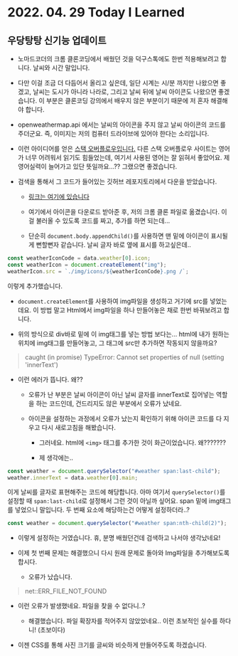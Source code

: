 # 2022. 04. 29 Today I Learned

## 우당탕탕 신기능 업데이트

- 노마드코더의 크롬 클론코딩에서 배웠던 것을 덕구스톡에도 한번 적용해보려고 합니다. 날씨와 시간 말입니다.

- 다만 이걸 조금 더 다듬어서 올리고 싶은데, 일단 시계는 시/분 까지만 나왔으면 좋겠고, 날씨는 도시가 아니라 나라로, 그리고 날씨 뒤에 날씨 아이콘도 나왔으면 좋겠습니다. 이 부분은 클론코딩 강의에서 배우지 않은 부분이기 때문에 저 혼자 해결해야 합니다.

- openweathermap.api 에서는 날씨의 아이콘을 주지 않고 날씨 아이콘의 코드를 주더군요. 즉, 이미지는 저의 컴퓨터 드라이브에 있어야 한다는 소리입니다.

- 이런 아이디어를 얻은 [스택 오버플로우입니다.](https://stackoverflow.com/questions/44177417/how-to-display-openweathermap-weather-icon) 다른 스택 오버플로우 사이트는 영어가 너무 어려워서 읽기도 힘들었는데, 여기서 사용된 영어는 잘 읽혀서 좋았어요. 제 영어실력이 늘어가고 있단 뜻일까요...?? 그랬으면 좋겠습니다.

- 검색을 통해서 그 코드가 들어있는 깃허브 레포지토리에서 다운을 받았습니다.

  - [링크는 여기에 있습니다](https://github.com/yuvraaaj/openweathermap-api-icons)

  - 여기에서 아이콘을 다운로드 받아준 후, 저의 크롬 클론 파일로 옮겼습니다. 이걸 불러올 수 있도록 코드를 짜고, 추가를 하면 되는데...

  - 단순히 `document.body.appendChild()`를 사용하면 맨 밑에 아이콘이 표시될게 뻔할뻔자 같습니다. 날씨 글자 바로 옆에 표시를 하고싶은데..

```js
const weatherIconCode = data.weather[0].icon;
const weatherIcon = document.createElement("img");
weatherIcon.src = `./img/icons/${weatherIconCode}.png /`;
```

이렇게 추가했습니다.

- `document.createElement`를 사용하여 img파일을 생성하고 거기에 src를 넣었는데요. 이 방법 말고 Html에서 img파일을 하나 만들어놓은 채로 한번 바꿔보려고 합니다.

- 위의 방식으로 div바로 밑에 이 img태그를 넣는 방법 보다는... html에 내가 원하는 위치에 img태그를 만들어놓고, 그 태그에 src만 추가하면 작동되지 않을까요?

> caught (in promise) TypeError: Cannot set properties of null (setting 'innerText')

- 이런 에러가 뜹니다. 왜??

  - 오류가 난 부분은 날씨 아이콘이 아닌 날씨 글자를 innerText로 집어넣는 역할을 하는 코드인데, 건드리지도 않은 부분에서 오류가 났네요.

  - 아이콘을 설정하는 과정에서 오류가 났는지 확인하기 위해 아이콘 코드를 다 지우고 다시 새로고침을 해봤습니다.

    - 그러네요. html에 `<img>` 태그를 추가한 것이 화근이었습니다. 왜???????

    - 제 생각에는..

```js
const weather = document.querySelector("#weather span:last-child");
weather.innerText = data.weather[0].main;
```

이게 날씨를 글자로 표현해주는 코드에 해당합니다. 아마 여기서 `querySelector()`를 설정할 때 `span:last-child`로 설정해서 그런 것이 아닐까 싶어요. span 밑에 img태그를 넣었으니 말입니다. 두 번째 요소에 해당하는건 어떻게 설정하더라..?

```js
const weather = document.querySelector("#weather span:nth-child(2)");
```

- 이렇게 설정하는 거였습니다. 휴, 분명 배웠던건데 검색하고 나서야 생각났네요!

- 이제 첫 번째 문제는 해결했으니 다시 원래 문제로 돌아와 Img파일을 추가해보도록 합시다.

  - 오류가 났습니다.

> net::ERR_FILE_NOT_FOUND

- 이런 오류가 발생했네요. 파일을 찾을 수 없다니..?

  - 해결했습니다. 파일 확장자를 적어주지 않았었네요.. 이런 초보적인 실수를 하다니! (초보이다)

- 이젠 CSS를 통해 사진 크기를 글씨와 비슷하게 만들어주도록 하겠습니다.
